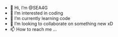 - 👋 Hi, I’m @SEA4G
- 👀 I’m interested in coding
- 🌱 I’m currently learning code
- 💞️ I’m looking to collaborate on something new xD
- 📫 How to reach me ...

<!---
SEA4G/SEA4G is a ✨ special ✨ repository because its `README.md` (this file) appears on your GitHub profile.
You can click the Preview link to take a look at your changes.
--->
